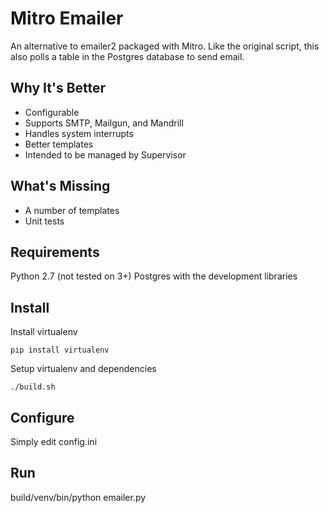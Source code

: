 Mitro Emailer
=============

An alternative to emailer2 packaged with Mitro. Like the original script, this also polls a table in the Postgres database to send email.

Why It's Better
---------------
* Configurable
* Supports SMTP, Mailgun, and Mandrill
* Handles system interrupts
* Better templates
* Intended to be managed by Supervisor

What's Missing
--------------
* A number of templates
* Unit tests

Requirements
------------
Python 2.7 (not tested on 3+)
Postgres with the development libraries

Install
-------
Install virtualenv
```
pip install virtualenv
```

Setup virtualenv and dependencies
```
./build.sh
```

Configure
---------
Simply edit config.ini

Run
---
build/venv/bin/python emailer.py
